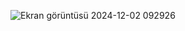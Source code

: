 ![Ekran görüntüsü 2024-12-02 092926](https://github.com/user-attachments/assets/333f62ee-b053-410a-9c02-e2fc871f5943)
